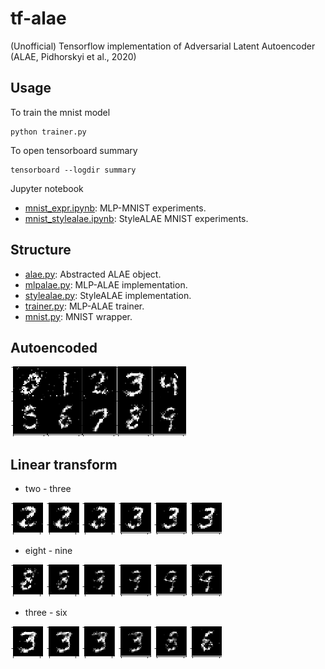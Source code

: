 # tf-alae

(Unofficial) Tensorflow implementation of Adversarial Latent Autoencoder (ALAE, Pidhorskyi et al., 2020)

## Usage

To train the mnist model
```
python trainer.py
```

To open tensorboard summary
```
tensorboard --logdir summary
```

Jupyter notebook
- [mnist_expr.ipynb](./experiments/mnist_expr.ipynb): MLP-MNIST experiments.
- [mnist_stylealae.ipynb](./experiments/mnist_stylealae.ipynb): StyleALAE MNIST experiments.

## Structure

- [alae.py](./models/alae.py): Abstracted ALAE object.
- [mlpalae.py](./models/mlpalae.py): MLP-ALAE implementation.
- [stylealae.py](./models/stylealae/stylealae.py): StyleALAE implementation.
- [trainer.py](./utils/trainer.py): MLP-ALAE trainer.
- [mnist.py](./datasets/mnist.py): MNIST wrapper.

## Autoencoded

![enumeration](./rsrc/enum.png)

## Linear transform

- two - three

![polymorph number two to three](./rsrc/two2three.png)

- eight - nine

![polymorph number eight to nine](./rsrc/eight2nine.png)

- three - six

![polymorph number three to six](./rsrc/three2six.png)